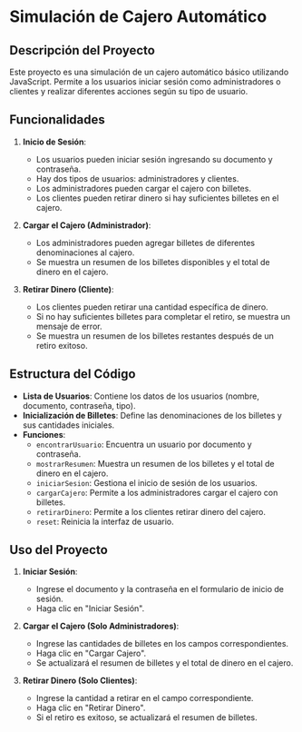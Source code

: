 # Simulación de Cajero Automático

## Descripción del Proyecto

Este proyecto es una simulación de un cajero automático básico utilizando JavaScript. Permite a los usuarios iniciar sesión como administradores o clientes y realizar diferentes acciones según su tipo de usuario.

## Funcionalidades

1. **Inicio de Sesión**:
   - Los usuarios pueden iniciar sesión ingresando su documento y contraseña.
   - Hay dos tipos de usuarios: administradores y clientes.
   - Los administradores pueden cargar el cajero con billetes.
   - Los clientes pueden retirar dinero si hay suficientes billetes en el cajero.

2. **Cargar el Cajero (Administrador)**:
   - Los administradores pueden agregar billetes de diferentes denominaciones al cajero.
   - Se muestra un resumen de los billetes disponibles y el total de dinero en el cajero.

3. **Retirar Dinero (Cliente)**:
   - Los clientes pueden retirar una cantidad específica de dinero.
   - Si no hay suficientes billetes para completar el retiro, se muestra un mensaje de error.
   - Se muestra un resumen de los billetes restantes después de un retiro exitoso.

## Estructura del Código

- **Lista de Usuarios**: Contiene los datos de los usuarios (nombre, documento, contraseña, tipo).
- **Inicialización de Billetes**: Define las denominaciones de los billetes y sus cantidades iniciales.
- **Funciones**:
  - `encontrarUsuario`: Encuentra un usuario por documento y contraseña.
  - `mostrarResumen`: Muestra un resumen de los billetes y el total de dinero en el cajero.
  - `iniciarSesion`: Gestiona el inicio de sesión de los usuarios.
  - `cargarCajero`: Permite a los administradores cargar el cajero con billetes.
  - `retirarDinero`: Permite a los clientes retirar dinero del cajero.
  - `reset`: Reinicia la interfaz de usuario.

## Uso del Proyecto

1. **Iniciar Sesión**:
   - Ingrese el documento y la contraseña en el formulario de inicio de sesión.
   - Haga clic en "Iniciar Sesión".

2. **Cargar el Cajero (Solo Administradores)**:
   - Ingrese las cantidades de billetes en los campos correspondientes.
   - Haga clic en "Cargar Cajero".
   - Se actualizará el resumen de billetes y el total de dinero en el cajero.

3. **Retirar Dinero (Solo Clientes)**:
   - Ingrese la cantidad a retirar en el campo correspondiente.
   - Haga clic en "Retirar Dinero".
   - Si el retiro es exitoso, se actualizará el resumen de billetes.
